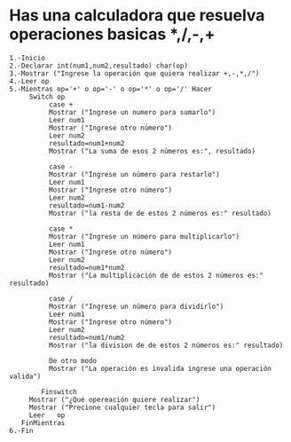# Has una calculadora que resuelva operaciones basicas *,/,-,+

    1.-Inicio
    2.-Declarar int(num1,num2,resultado) char(op)
    3.-Mostrar ("Ingrese la operación que quiera realizar +,-,*,/")
    4.-Leer op
    5.-Mientras op='+' o op='-' o op='*' o op='/' Hacer
         Switch op
              case +
              Mostrar ("Ingrese un numero para sumarlo")
              Leer num1
              Mostrar ("Ingrese otro número")
              Leer num2
              resultado=num1+num2
              Mostrar ("La suma de esos 2 números es:", resultado)
          
              case -
              Mostrar ("Ingrese un número para restarlo")
              Leer num1
              Mostrar ("Ingrese otro número")
              Leer num2
              resultado=num1-num2
              Mostrar ("la resta de de estos 2 números es:" resultado)

              case *
              Mostrar ("Ingrese un número para multiplicarlo")
              Leer num1
              Mostrar ("Ingrese otro número")
              Leer num2
              resultado=num1*num2
              Mostrar ("La multiplicación de de estos 2 números es:" resultado)

              case /
              Mostrar ("Ingrese un número para dividirlo")
              Leer num1
              Mostrar ("Ingrese otro número")
              Leer num2
              resultado=num1/num2
              Mostrar ("la division de de estos 2 números es:" resultado)

              De otro modo 
              Mostrar ("La operación es invalida ingrese una operación valida")
              
            Finswitch
         Mostrar ("¿Qué opereación quiere realizar")
         Mostrar ("Precione cualquier tecla para salir")
         Leer   op
       FinMientras
    6.-Fin
          
          
          
          
          
          
          
          
          
          
          
          
          
          
          
          
          
          
          
          
          
          
          
